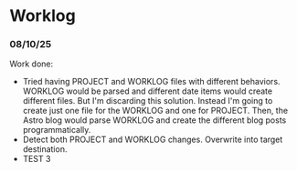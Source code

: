 # Worklog

### 08/10/25
Work done: 
- Tried having PROJECT and WORKLOG files with different behaviors. WORKLOG would 
be parsed and different date items would create different files. But I'm discarding this
solution. Instead I'm going to create just one file for the WORKLOG and one for PROJECT.
Then, the Astro blog would parse WORKLOG and create the different blog posts programmatically.
- Detect both PROJECT and WORKLOG changes. Overwrite into target destination.
- TEST 3



